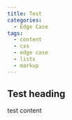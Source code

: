 ```yaml
---
title: Test
categories:
  - Edge Case
tags:
  - content
  - css
  - edge case
  - lists
  - markup
---
```


## Test heading
test content